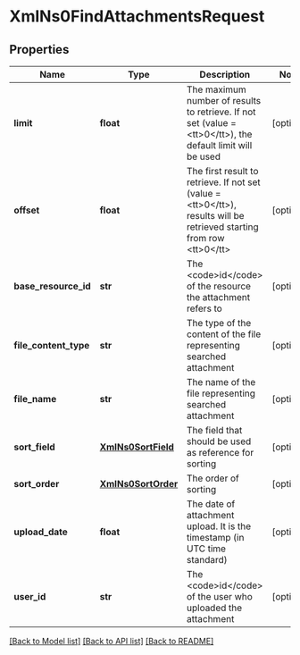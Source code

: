 # XmlNs0FindAttachmentsRequest

## Properties
Name | Type | Description | Notes
------------ | ------------- | ------------- | -------------
**limit** | **float** | The maximum number of results to retrieve. If not set (value &#x3D; &lt;tt&gt;0&lt;/tt&gt;), the default limit will be used | [optional] 
**offset** | **float** | The first result to retrieve. If not set (value &#x3D; &lt;tt&gt;0&lt;/tt&gt;), results will be retrieved starting from row &lt;tt&gt;0&lt;/tt&gt; | [optional] 
**base_resource_id** | **str** | The &lt;code&gt;id&lt;/code&gt; of the resource the attachment refers to | [optional] 
**file_content_type** | **str** | The type of the content of the file representing searched attachment | [optional] 
**file_name** | **str** | The name of the file representing searched attachment | [optional] 
**sort_field** | [**XmlNs0SortField**](XmlNs0SortField.md) | The field that should be used as reference for sorting | [optional] 
**sort_order** | [**XmlNs0SortOrder**](XmlNs0SortOrder.md) | The order of sorting | [optional] 
**upload_date** | **float** | The date of attachment upload. It is the timestamp (in UTC time standard) | [optional] 
**user_id** | **str** | The &lt;code&gt;id&lt;/code&gt; of the user who uploaded the attachment | [optional] 

[[Back to Model list]](../README.md#documentation-for-models) [[Back to API list]](../README.md#documentation-for-api-endpoints) [[Back to README]](../README.md)


